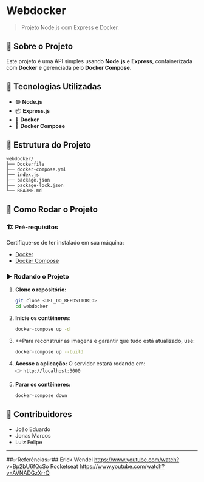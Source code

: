 # Webdocker

> Projeto Node.js com Express e Docker.

## 📌 Sobre o Projeto
Este projeto é uma API simples usando **Node.js** e **Express**, containerizada com **Docker** e gerenciada pelo **Docker Compose**.

## 🚀 Tecnologias Utilizadas
- 🟢 **Node.js**
- 📦 **Express.js**
- 🐳 **Docker**
- 📜 **Docker Compose**

## 📂 Estrutura do Projeto
```
webdocker/
├── Dockerfile
├── docker-compose.yml
├── index.js
├── package.json
├── package-lock.json
└── README.md
```

## 🔧 Como Rodar o Projeto

### 🏗️ Pré-requisitos
Certifique-se de ter instalado em sua máquina:
- [Docker](https://www.docker.com/)
- [Docker Compose](https://docs.docker.com/compose/install/)

### ▶️ Rodando o Projeto
1. **Clone o repositório:**
   ```sh
   git clone <URL_DO_REPOSITORIO>
   cd webdocker
   ```

2. **Inicie os contêineres:**
   ```sh
   docker-compose up -d
   ```
3. **Para reconstruir as imagens e garantir que tudo está atualizado, use:
    ```sh
    docker-compose up --build
    ```
    
4. **Acesse a aplicação:**
   O servidor estará rodando em:  
   👉 `http://localhost:3000`

5. **Parar os contêineres:**
   ```sh
   docker-compose down
   ```

## 🤝 Contribuidores
- João Eduardo
- Jonas Marcos
- Luiz Felipe

---
##✅Referências✅##
Erick Wendel https://www.youtube.com/watch?v=Bp2bU6fQcSo
Rocketseat https://www.youtube.com/watch?v=AVNADGzXrrQ

